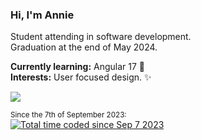 ### Hi, I'm Annie
Student attending in software development.  
Graduation at the end of May 2024.  
  
**Currently learning:** Angular 17 🌱  
**Interests:** User focused design. ✨

  <a href="https://github.com/AnnieOhlen/github-readme-stats">
    <img src="https://github-readme-stats.vercel.app/api/top-langs/?username=AnnieOhlen&layout=compact&langs_count=10&theme=cobalt" />
  </a>

<sub>Since the 7th of September 2023:</sub><br>
  <a href="https://wakatime.com/@84682b8b-d1c0-4551-969b-54e94c42980e">
    <img src="https://wakatime.com/badge/user/84682b8b-d1c0-4551-969b-54e94c42980e.svg" alt="Total time coded since Sep 7 2023" />
  </a>
  

